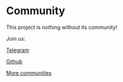 # Community

This project is nothing without its community!

Join us:

[Telegram](https://t.me/bitcart)

[Github](https://github.com/bitcart/bitcart)

[More communities](https://bitcart.ai/#community)
